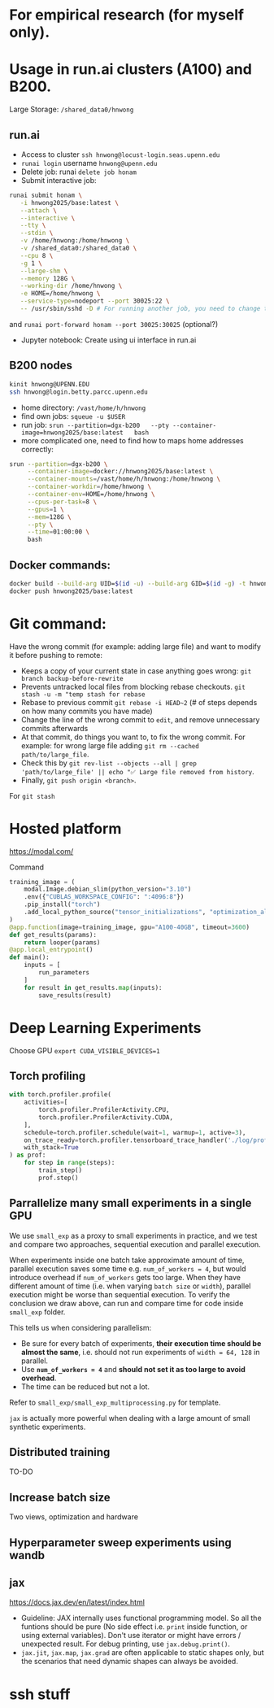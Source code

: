 # **For empirical research (for myself only).**

# Usage in run.ai clusters (A100) and B200.

Large Storage: `/shared_data0/hnwong`

## run.ai
- Access to cluster `ssh hnwong@locust-login.seas.upenn.edu`
- `runai login` username `hnwong@upenn.edu`
- Delete job: runai `delete job honam`
- Submit interactive job:
```sh
runai submit honam \
   -i hnwong2025/base:latest \
   --attach \
   --interactive \
   --tty \
   --stdin \
   -v /home/hnwong:/home/hnwong \
   -v /shared_data0:/shared_data0 \
   --cpu 8 \
   -g 1 \
   --large-shm \
   --memory 128G \
   --working-dir /home/hnwong \
   -e HOME=/home/hnwong \
   --service-type=nodeport --port 30025:22 \
   -- /usr/sbin/sshd -D # For running another job, you need to change the port number 30025
```
and `runai port-forward honam --port 30025:30025` (optional?)

- Jupyter notebook: Create using ui interface in run.ai

## B200 nodes
```sh
kinit hnwong@UPENN.EDU
ssh hnwong@login.betty.parcc.upenn.edu
```
- home directory: `/vast/home/h/hnwong`
- find own jobs: `squeue -u $USER`
- run job: `srun --partition=dgx-b200   --pty --container-image=hnwong2025/base:latest   bash`
- more complicated one, need to find how to maps home addresses correctly:
```sh
srun --partition=dgx-b200 \
     --container-image=docker://hnwong2025/base:latest \
     --container-mounts=/vast/home/h/hnwong:/home/hnwong \
     --container-workdir=/home/hnwong \
     --container-env=HOME=/home/hnwong \
     --cpus-per-task=8 \
     --gpus=1 \
     --mem=128G \
     --pty \
     --time=01:00:00 \
     bash
```

## Docker commands:
```sh
docker build --build-arg UID=$(id -u) --build-arg GID=$(id -g) -t hnwong2025/base:latest base
docker push hnwong2025/base:latest
```

# Git command:
Have the wrong commit (for example: adding large file) and want to modify it before pushing to remote:

- Keeps a copy of your current state in case anything goes wrong:
`git branch backup-before-rewrite`
- Prevents untracked local files from blocking rebase checkouts. `git stash -u -m "temp stash for rebase`
- Rebase to previous commit `git rebase -i HEAD~2` (# of steps depends on how many commits you have made)
- Change the line of the wrong commit to `edit`, and remove unnecessary commits afterwards
- At that commit, do things you want to, to fix the wrong commit. For example: for wrong large file adding `git rm --cached path/to/large_file`.
- Check this by `git rev-list --objects --all | grep 'path/to/large_file' || echo "✅ Large file removed from history`.
- Finally, `git push origin <branch>`.

For `git stash`

# Hosted platform 
https://modal.com/

Command
```py
training_image = (
    modal.Image.debian_slim(python_version="3.10")
    .env({"CUBLAS_WORKSPACE_CONFIG": ":4096:8"})
    .pip_install("torch")
    .add_local_python_source("tensor_initializations", "optimization_algorithms", "synthetic_data", "utils", "models", "looper")
)
@app.function(image=training_image, gpu="A100-40GB", timeout=3600)
def get_results(params):
    return looper(params)
@app.local_entrypoint()
def main():
    inputs = [
        run_parameters
    ]
    for result in get_results.map(inputs):
        save_results(result)
```


# Deep Learning Experiments

Choose GPU `export CUDA_VISIBLE_DEVICES=1`

## Torch profiling
```py
with torch.profiler.profile(
    activities=[
        torch.profiler.ProfilerActivity.CPU,
        torch.profiler.ProfilerActivity.CUDA,
    ],
    schedule=torch.profiler.schedule(wait=1, warmup=1, active=3),
    on_trace_ready=torch.profiler.tensorboard_trace_handler('./log/profile'),
    with_stack=True
) as prof:
    for step in range(steps):
        train_step() 
        prof.step()
```

## Parrallelize many small experiments in a single GPU

We use `small_exp` as a proxy to small experiments in practice, and we test and compare two approaches, sequential execution and parallel execution.

When experiments inside one batch take approximate amount of time, parallel execution saves some time e.g. `num_of_workers = 4`, but would introduce overhead if `num_of_workers` gets too large. When they have different amount of time (i.e. when varying `batch size` or `width`), parallel execution might be worse than sequential execution. To verify the conclusion we draw above, can run and compare time for code inside `small_exp` folder.

This tells us when considering parallelism:
- Be sure for every batch of experiments, **their execution time should be almost the same**, i.e. should not run experiments of `width = 64, 128` in parallel.
- Use **`num_of_workers = 4`** and **should not set it as too large to avoid overhead**.
- The time can be reduced but not a lot.

Refer to `small_exp/small_exp_multiprocessing.py` for template.

`jax` is actually more powerful when dealing with a large amount of small synthetic experiments.


## Distributed training
TO-DO

## Increase batch size

Two views, optimization and hardware

## Hyperparameter sweep experiments using wandb

## jax
https://docs.jax.dev/en/latest/index.html
- Guideline: JAX internally uses functional programming model. So all the funtions should be pure (No side effect i.e. `print` inside function, or using external variables). Don't use iterator or might have errors / unexpected result. For debug printing, use `jax.debug.print()`.
- `jax.jit`, `jax.map`, `jax.grad` are often applicable to static shapes only, but the scenarios that need dynamic shapes can always be avoided.

# ssh stuff
